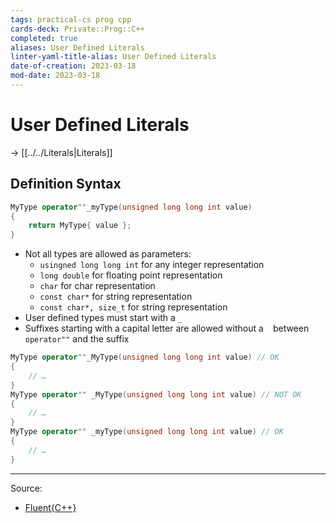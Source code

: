 ```yaml
---
tags: practical-cs prog cpp
cards-deck: Private::Prog::C++
completed: true
aliases: User Defined Literals
linter-yaml-title-alias: User Defined Literals
date-of-creation: 2023-03-18
mod-date: 2023-03-18
---
```


# User Defined Literals
→ [[../../Literals|Literals]]

## Definition Syntax
```cpp
MyType operator""_myType(unsigned long long int value)
{
    return MyType{ value };
}
```
- Not all types are allowed as parameters:
	- `usingned long long int` for any integer representation
	- `long double` for floating point representation
	- `char` for char representation
	- `const char*` for string representation
	- `const char*, size_t` for string representation
- User defined types must start with a `_`
- Suffixes starting with a capital letter are allowed without a ` ` between `operator""` and the suffix
```cpp
MyType operator""_MyType(unsigned long long int value) // OK
{
    // …
}
MyType operator"" _MyType(unsigned long long int value) // NOT OK
{
    // …
}
MyType operator"" _myType(unsigned long long int value) // OK
{
    // …
}
```

---
Source:
- [Fluent{C++}](https://www.fluentcpp.com/2021/10/08/a-recap-on-user-defined-literals/)